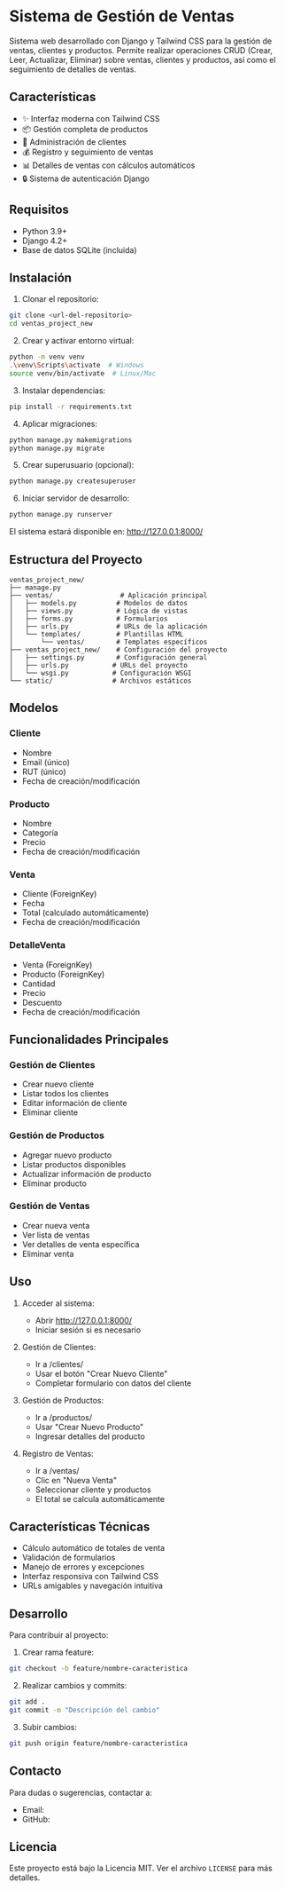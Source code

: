 # Sistema de Gestión de Ventas

Sistema web desarrollado con Django y Tailwind CSS para la gestión de ventas, clientes y productos. Permite realizar operaciones CRUD (Crear, Leer, Actualizar, Eliminar) sobre ventas, clientes y productos, así como el seguimiento de detalles de ventas.

## Características

- ✨ Interfaz moderna con Tailwind CSS
- 📦 Gestión completa de productos
- 👥 Administración de clientes
- 💰 Registro y seguimiento de ventas
- 📊 Detalles de ventas con cálculos automáticos
- 🔒 Sistema de autenticación Django

## Requisitos

- Python 3.9+
- Django 4.2+
- Base de datos SQLite (incluida)

## Instalación

1. Clonar el repositorio:
```bash
git clone <url-del-repositorio>
cd ventas_project_new
```

2. Crear y activar entorno virtual:
```bash
python -m venv venv
.\venv\Scripts\activate  # Windows
source venv/bin/activate  # Linux/Mac
```

3. Instalar dependencias:
```bash
pip install -r requirements.txt
```

4. Aplicar migraciones:
```bash
python manage.py makemigrations
python manage.py migrate
```

5. Crear superusuario (opcional):
```bash
python manage.py createsuperuser
```

6. Iniciar servidor de desarrollo:
```bash
python manage.py runserver
```

El sistema estará disponible en: http://127.0.0.1:8000/

## Estructura del Proyecto

```
ventas_project_new/
├── manage.py
├── ventas/                 # Aplicación principal
│   ├── models.py          # Modelos de datos
│   ├── views.py           # Lógica de vistas
│   ├── forms.py           # Formularios
│   ├── urls.py            # URLs de la aplicación
│   └── templates/         # Plantillas HTML
│       └── ventas/        # Templates específicos
├── ventas_project_new/    # Configuración del proyecto
│   ├── settings.py        # Configuración general
│   ├── urls.py           # URLs del proyecto
│   └── wsgi.py           # Configuración WSGI
└── static/               # Archivos estáticos
```

## Modelos

### Cliente
- Nombre
- Email (único)
- RUT (único)
- Fecha de creación/modificación

### Producto
- Nombre
- Categoría
- Precio
- Fecha de creación/modificación

### Venta
- Cliente (ForeignKey)
- Fecha
- Total (calculado automáticamente)
- Fecha de creación/modificación

### DetalleVenta
- Venta (ForeignKey)
- Producto (ForeignKey)
- Cantidad
- Precio
- Descuento
- Fecha de creación/modificación

## Funcionalidades Principales

### Gestión de Clientes
- Crear nuevo cliente
- Listar todos los clientes
- Editar información de cliente
- Eliminar cliente

### Gestión de Productos
- Agregar nuevo producto
- Listar productos disponibles
- Actualizar información de producto
- Eliminar producto

### Gestión de Ventas
- Crear nueva venta
- Ver lista de ventas
- Ver detalles de venta específica
- Eliminar venta

## Uso

1. Acceder al sistema:
   - Abrir http://127.0.0.1:8000/
   - Iniciar sesión si es necesario

2. Gestión de Clientes:
   - Ir a /clientes/
   - Usar el botón "Crear Nuevo Cliente"
   - Completar formulario con datos del cliente

3. Gestión de Productos:
   - Ir a /productos/
   - Usar "Crear Nuevo Producto"
   - Ingresar detalles del producto

4. Registro de Ventas:
   - Ir a /ventas/
   - Clic en "Nueva Venta"
   - Seleccionar cliente y productos
   - El total se calcula automáticamente

## Características Técnicas

- Cálculo automático de totales de venta
- Validación de formularios
- Manejo de errores y excepciones
- Interfaz responsiva con Tailwind CSS
- URLs amigables y navegación intuitiva

## Desarrollo

Para contribuir al proyecto:

1. Crear rama feature:
```bash
git checkout -b feature/nombre-caracteristica
```

2. Realizar cambios y commits:
```bash
git add .
git commit -m "Descripción del cambio"
```

3. Subir cambios:
```bash
git push origin feature/nombre-caracteristica
```

## Contacto

Para dudas o sugerencias, contactar a:
- Email: <tu-email>
- GitHub: <tu-usuario-github>

## Licencia

Este proyecto está bajo la Licencia MIT. Ver el archivo `LICENSE` para más detalles.